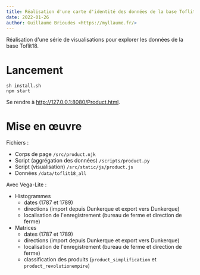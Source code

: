 ```yaml
---
title: Réalisation d'une carte d'identité des données de la base Toflit18
date: 2022-01-26
author: Guillaume Brioudes <https://myllaume.fr/>
---
```


Réalisation d'une série de visualisations pour explorer les données de la base Toflit18.

# Lancement

```
sh install.sh
npm start
```

Se rendre à http://127.0.0.1:8080/Product.html.

# Mise en œuvre

Fichiers :

- Corps de page `/src/product.njk`
- Script (aggrégation des données) `/scripts/product.py`
- Script (visualisation) `/src/static/js/product.js`
- Données `/data/toflit18_all`

Avec Vega-Lite :

- Histogrammes
    - dates (1787 et 1789)
    - directions (import depuis Dunkerque et export vers Dunkerque)
    - localisation de l'enregistrement (bureau de ferme et direction de ferme)
- Matrices
    - dates (1787 et 1789)
    - directions (import depuis Dunkerque et export vers Dunkerque)
    - localisation de l'enregistrement (bureau de ferme et direction de ferme)
    - classification des produits (`product_simplification` et `product_revolutionempire`)